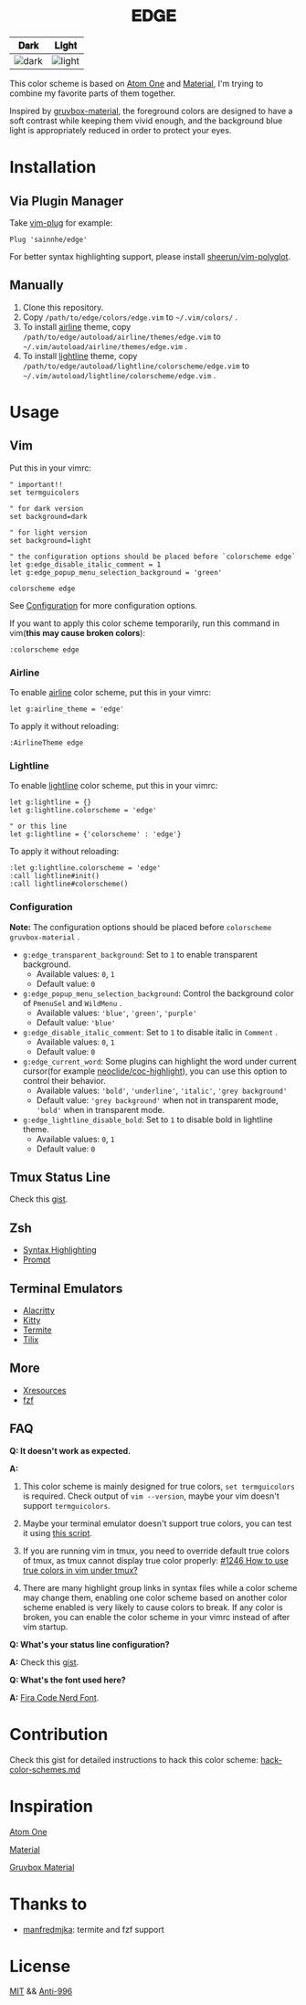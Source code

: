 <h1 align="center">
𝐄𝐃𝐆𝐄
</h1>

| 𝐃𝐚𝐫𝐤 | 𝐋𝐢𝐠𝐡𝐭 |
| :---: | :---: |
| ![dark](https://user-images.githubusercontent.com/37491630/70792660-a097fc80-1d91-11ea-8aeb-ca443d7e14d4.png) | ![light](https://user-images.githubusercontent.com/37491630/70792665-a261c000-1d91-11ea-9846-e4183ceecc5e.png) |

This color scheme is based on [Atom One](https://github.com/atom/atom/tree/master/packages/one-dark-syntax) and [Material](https://github.com/equinusocio/material-theme), I'm trying to combine my favorite parts of them together.

Inspired by [gruvbox-material](https://github.com/sainnhe/gruvbox-material), the foreground colors are designed to have a soft contrast while keeping them vivid enough, and the background blue light is appropriately reduced in order to protect your eyes.

# Installation

## Via Plugin Manager

Take [vim-plug](https://github.com/junegunn/vim-plug) for example:

```vim
Plug 'sainnhe/edge'
```

For better syntax highlighting support, please install [sheerun/vim-polyglot](https://github.com/sheerun/vim-polyglot).

## Manually

1. Clone this repository.
2. Copy `/path/to/edge/colors/edge.vim` to `~/.vim/colors/` .
3. To install [airline](https://github.com/vim-airline/vim-airline) theme, copy `/path/to/edge/autoload/airline/themes/edge.vim` to `~/.vim/autoload/airline/themes/edge.vim` .
4. To install [lightline](https://github.com/itchyny/lightline.vim) theme, copy `/path/to/edge/autoload/lightline/colorscheme/edge.vim` to `~/.vim/autoload/lightline/colorscheme/edge.vim` .

# Usage

## Vim

Put this in your vimrc:

```vim
" important!!
set termguicolors

" for dark version
set background=dark

" for light version
set background=light

" the configuration options should be placed before `colorscheme edge`
let g:edge_disable_italic_comment = 1
let g:edge_popup_menu_selection_background = 'green'

colorscheme edge
```

See [Configuration](https://github.com/sainnhe/edge#configuration) for more configuration options.

If you want to apply this color scheme temporarily, run this command in vim(**this may cause broken colors**):

```vim
:colorscheme edge
```

### Airline

To enable [airline](https://github.com/vim-airline/vim-airline) color scheme, put this in your vimrc:

```vim
let g:airline_theme = 'edge'
```

To apply it without reloading:

```vim
:AirlineTheme edge
```

### Lightline

To enable [lightline](https://github.com/itchyny/lightline.vim) color scheme, put this in your vimrc:

```vim
let g:lightline = {}
let g:lightline.colorscheme = 'edge'

" or this line
let g:lightline = {'colorscheme' : 'edge'}
```

To apply it without reloading:

```vim
:let g:lightline.colorscheme = 'edge'
:call lightline#init()
:call lightline#colorscheme()
```

### Configuration

**Note:** The configuration options should be placed before `colorscheme gruvbox-material` .

- `g:edge_transparent_background`: Set to `1` to enable transparent background.
    - Available values: `0`, `1`
    - Default value: `0`
- `g:edge_popup_menu_selection_background`: Control the background color of `PmenuSel` and `WildMenu` .
    - Available values: `'blue'`, `'green'`, `'purple'`
    - Default value: `'blue'`
- `g:edge_disable_italic_comment`: Set to `1` to disable italic in `Comment` .
    - Available values: `0`, `1`
    - Default value: `0`
- `g:edge_current_word`: Some plugins can highlight the word under current cursor(for example [neoclide/coc-highlight](https://github.com/neoclide/coc-highlight)), you can use this option to control their behavior.
    - Available values: `'bold'`, `'underline'`, `'italic'`, `'grey background'`
    - Default value: `'grey background'` when not in transparent mode, `'bold'` when in transparent mode.
- `g:edge_lightline_disable_bold`: Set to `1` to disable bold in lightline theme.
    - Available values: `0`, `1`
    - Default value: `0`

## Tmux Status Line

Check this [gist](https://gist.github.com/sainnhe/b8240bc047313fd6185bb8052df5a8fb).

## Zsh

- [Syntax Highlighting](https://github.com/sainnhe/edge/tree/master/zsh#syntax-highlighting)
- [Prompt](https://github.com/sainnhe/edge/tree/master/zsh#prompt)

## Terminal Emulators

- [Alacritty](./alacritty/README.md)
- [Kitty](./kitty/README.md)
- [Termite](./termite/README.md)
- [Tilix](./tilix/README.md)

## More

- [Xresources](./xresources/README.md)
- [fzf](./fzf/README.md)

## FAQ

**Q: It doesn't work as expected.**

**A:**

1. This color scheme is mainly designed for true colors, `set termguicolors` is required. Check output of `vim --version`, maybe your vim doesn't support `termguicolors`.

2. Maybe your terminal emulator doesn't support true colors, you can test it using [this script](https://unix.stackexchange.com/questions/404414/print-true-color-24-bit-test-pattern).

3. If you are running vim in tmux, you need to override default true colors of tmux, as tmux cannot display true color properly: [#1246 How to use true colors in vim under tmux?](https://github.com/tmux/tmux/issues/1246)

4. There are many highlight group links in syntax files while a color scheme may change them, enabling one color scheme based on another color scheme enabled is very likely to cause colors to break. If any color is broken, you can enable the color scheme in your vimrc instead of after vim startup.

**Q: What's your status line configuration?**

**A:** Check this [gist](https://gist.github.com/sainnhe/b8240bc047313fd6185bb8052df5a8fb).

**Q: What's the font used here?**

**A:** [Fira Code Nerd Font](https://github.com/ryanoasis/nerd-fonts/tree/master/patched-fonts/FiraCode).

# Contribution

Check this gist for detailed instructions to hack this color scheme: [hack-color-schemes.md](https://gist.github.com/sainnhe/911f78cbb092ac58c8734c423a464935)

# Inspiration

[Atom One](https://github.com/atom/atom/tree/master/packages/one-dark-syntax)

[Material](https://github.com/equinusocio/material-theme)

[Gruvbox Material](https://github.com/sainnhe/gruvbox-material)

# Thanks to

- [manfredmjka](https://github.com/manfredmjka): termite and fzf support

# License

[MIT](./LICENSE) && [Anti-996](./Anti-996-LICENSE)
